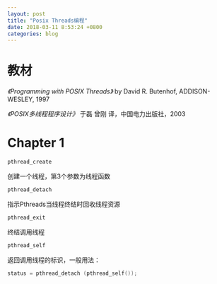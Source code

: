 ```yaml
---
layout: post
title: "Posix Threads编程"
date: 2018-03-11 8:53:24 +0800
categories: blog
---
```

# 教材
*《Programming with POSIX Threads》* by David R. Butenhof, ADDISON-WESLEY, 1997

*《POSIX多线程程序设计》* 于磊 曾刚 译，中国电力出版社，2003

# Chapter 1
```c
pthread_create
```
创建一个线程，第3个参数为线程函数
```c
pthread_detach
```
指示Pthreads当线程终结时回收线程资源
```c
pthread_exit
```
终结调用线程
```c
pthread_self
```
返回调用线程的标识，一般用法：
```c
status = pthread_detach (pthread_self());
```

